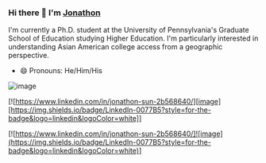 ### Hi there 👋 I'm [Jonathon](https://jonathonsun03.github.io/portfolio/)

I'm currently a Ph.D. student at the University of Pennsylvania's Graduate School of Education studying Higher Education. I'm particularly interested in understanding Asian American college access from a geographic perspective.

- 😄 Pronouns: He/Him/His

![image](https://img.shields.io/badge/LinkedIn-0077B5?style=for-the-badge&logo=linkedin&logoColor=white)

[![https://www.linkedin.com/in/jonathon-sun-2b568640/][image][https://img.shields.io/badge/LinkedIn-0077B5?style=for-the-badge&logo=linkedin&logoColor=white]]

[![https://www.linkedin.com/in/jonathon-sun-2b568640/]![image](https://img.shields.io/badge/LinkedIn-0077B5?style=for-the-badge&logo=linkedin&logoColor=white)]
<!--
**Jonathonsun03/Jonathonsun03** is a ✨ _special_ ✨ repository because its `README.md` (this file) appears on your GitHub profile.

Here are some ideas to get you started:

- 🔭 I’m currently working on ...
- 🌱 I’m currently learning ...
- 👯 I’m looking to collaborate on ...
- 🤔 I’m looking for help with ...
- 💬 Ask me about ...
- 📫 How to reach me: ...
- 😄 Pronouns: ...
- ⚡ Fun fact: ...
-->
